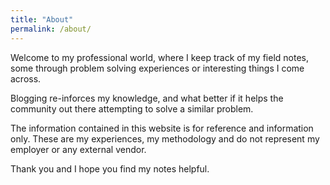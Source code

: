 ```yaml
---
title: "About"
permalink: /about/
---
```


Welcome to my professional world, where I keep track of my field notes, some through problem solving experiences or interesting things I come across.

Blogging re-inforces my knowledge,  and what better if it helps the community out there attempting to solve a similar problem.

The information contained in this website is for reference and information only. These are my experiences, my methodology and do not represent my employer or any external vendor.

Thank you and I hope you find my notes helpful.